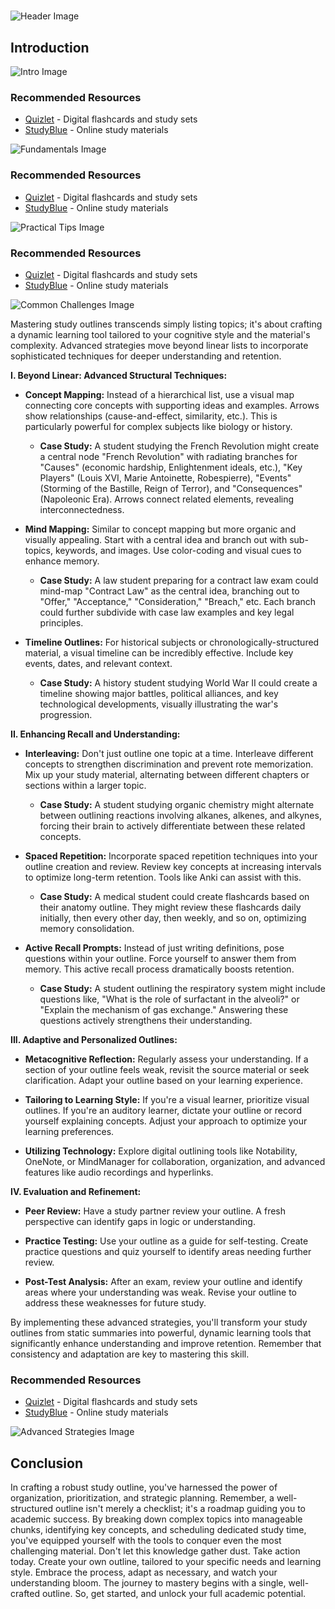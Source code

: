 # 


![Header Image](https://fal.media/files/kangaroo/m3tl4WFjNGq1YqEGW3k0W.png)

## Introduction


![Intro Image](https://fal.media/files/lion/jLp7DDMsLWm1SposDE-Ho.png)



### Recommended Resources
- [Quizlet](https://quizlet.com/) - Digital flashcards and study sets
- [StudyBlue](https://www.studyblue.com/) - Online study materials


![Fundamentals Image](https://fal.media/files/panda/F-hXzTcccd43G2Hk4ddzR.png)



### Recommended Resources
- [Quizlet](https://quizlet.com/) - Digital flashcards and study sets
- [StudyBlue](https://www.studyblue.com/) - Online study materials


![Practical Tips Image](https://fal.media/files/zebra/cByIw4Wt5t_dTtedo7RRa.png)



### Recommended Resources
- [Quizlet](https://quizlet.com/) - Digital flashcards and study sets
- [StudyBlue](https://www.studyblue.com/) - Online study materials


![Common Challenges Image](https://fal.media/files/kangaroo/8GDuaVL8smaNs7AN_E5bq.png)

Mastering study outlines transcends simply listing topics; it's about crafting a dynamic learning tool tailored to your cognitive style and the material's complexity.  Advanced strategies move beyond linear lists to incorporate sophisticated techniques for deeper understanding and retention.

**I. Beyond Linear: Advanced Structural Techniques:**

* **Concept Mapping:** Instead of a hierarchical list, use a visual map connecting core concepts with supporting ideas and examples.  Arrows show relationships (cause-and-effect, similarity, etc.). This is particularly powerful for complex subjects like biology or history.

  * **Case Study:** A student studying the French Revolution might create a central node "French Revolution" with radiating branches for "Causes" (economic hardship, Enlightenment ideals, etc.), "Key Players" (Louis XVI, Marie Antoinette, Robespierre), "Events" (Storming of the Bastille, Reign of Terror), and "Consequences" (Napoleonic Era).  Arrows connect related elements, revealing interconnectedness.

* **Mind Mapping:** Similar to concept mapping but more organic and visually appealing.  Start with a central idea and branch out with sub-topics, keywords, and images.  Use color-coding and visual cues to enhance memory.

  * **Case Study:** A law student preparing for a contract law exam could mind-map "Contract Law" as the central idea, branching out to "Offer," "Acceptance," "Consideration," "Breach," etc. Each branch could further subdivide with case law examples and key legal principles.

* **Timeline Outlines:**  For historical subjects or chronologically-structured material, a visual timeline can be incredibly effective.  Include key events, dates, and relevant context.

  * **Case Study:**  A history student studying World War II could create a timeline showing major battles, political alliances, and key technological developments, visually illustrating the war's progression.


**II. Enhancing Recall and Understanding:**

* **Interleaving:** Don't just outline one topic at a time.  Interleave different concepts to strengthen discrimination and prevent rote memorization. Mix up your study material, alternating between different chapters or sections within a larger topic.

  * **Case Study:**  A student studying organic chemistry might alternate between outlining reactions involving alkanes, alkenes, and alkynes, forcing their brain to actively differentiate between these related concepts.

* **Spaced Repetition:** Incorporate spaced repetition techniques into your outline creation and review.  Review key concepts at increasing intervals to optimize long-term retention.  Tools like Anki can assist with this.

  * **Case Study:**  A medical student could create flashcards based on their anatomy outline. They might review these flashcards daily initially, then every other day, then weekly, and so on, optimizing memory consolidation.

* **Active Recall Prompts:**  Instead of just writing definitions, pose questions within your outline.  Force yourself to answer them from memory.  This active recall process dramatically boosts retention.

  * **Case Study:** A student outlining the respiratory system might include questions like, "What is the role of surfactant in the alveoli?" or "Explain the mechanism of gas exchange." Answering these questions actively strengthens their understanding.


**III.  Adaptive and Personalized Outlines:**

* **Metacognitive Reflection:** Regularly assess your understanding.  If a section of your outline feels weak, revisit the source material or seek clarification.  Adapt your outline based on your learning experience.

* **Tailoring to Learning Style:**  If you're a visual learner, prioritize visual outlines.  If you're an auditory learner, dictate your outline or record yourself explaining concepts.  Adjust your approach to optimize your learning preferences.

* **Utilizing Technology:**  Explore digital outlining tools like Notability, OneNote, or MindManager for collaboration, organization, and advanced features like audio recordings and hyperlinks.


**IV. Evaluation and Refinement:**

* **Peer Review:**  Have a study partner review your outline.  A fresh perspective can identify gaps in logic or understanding.

* **Practice Testing:**  Use your outline as a guide for self-testing.  Create practice questions and quiz yourself to identify areas needing further review.

* **Post-Test Analysis:**  After an exam, review your outline and identify areas where your understanding was weak.  Revise your outline to address these weaknesses for future study.


By implementing these advanced strategies, you'll transform your study outlines from static summaries into powerful, dynamic learning tools that significantly enhance understanding and improve retention. Remember that consistency and adaptation are key to mastering this skill.


### Recommended Resources
- [Quizlet](https://quizlet.com/) - Digital flashcards and study sets
- [StudyBlue](https://www.studyblue.com/) - Online study materials


![Advanced Strategies Image](https://fal.media/files/lion/ZZFkiBb5ubiazPrpB5gBA.png)

## Conclusion
In crafting a robust study outline, you've harnessed the power of organization, prioritization, and strategic planning.  Remember, a well-structured outline isn't merely a checklist; it's a roadmap guiding you to academic success. By breaking down complex topics into manageable chunks, identifying key concepts, and scheduling dedicated study time, you've equipped yourself with the tools to conquer even the most challenging material.  Don't let this knowledge gather dust.  Take action today.  Create your own outline, tailored to your specific needs and learning style. Embrace the process, adapt as necessary, and watch your understanding bloom. The journey to mastery begins with a single, well-crafted outline.  So, get started, and unlock your full academic potential.

